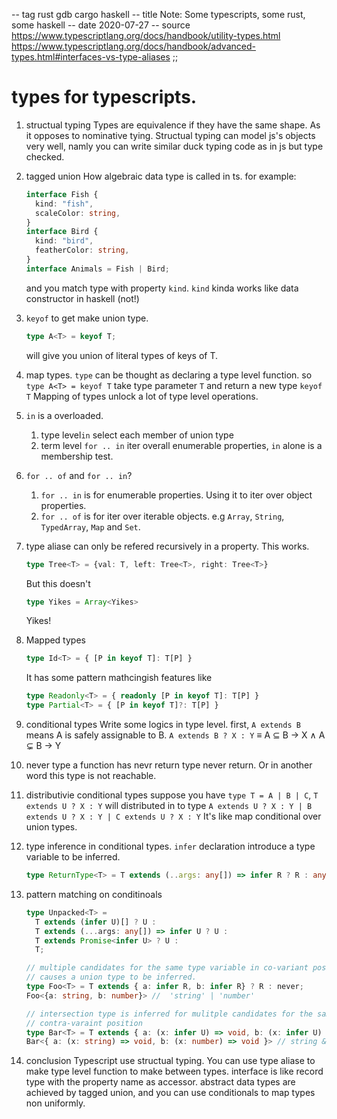 -- tag rust gdb cargo haskell
-- title Note: Some typescripts, some rust, some haskell
-- date 2020-07-27
-- source https://www.typescriptlang.org/docs/handbook/utility-types.html
          https://www.typescriptlang.org/docs/handbook/advanced-types.html#interfaces-vs-type-aliases
;;
# types for typescripts.
1. structual typing
    Types are equivalence if they have the same shape. As it opposes to nominative tying.
    Structual typing can model js's objects very well, namly you can write similar
    duck typing code as in js but type checked.

2. tagged union
    How algebraic data type is called in ts.
    for example:
    ```typescript
    interface Fish {
      kind: "fish",
      scaleColor: string,
    }
    interface Bird {
      kind: "bird",
      featherColor: string,
    }
    interface Animals = Fish | Bird;
    ```
    and you match type with property `kind`. `kind` kinda works like data constructor in haskell (not!)

3. `keyof` to get make union type.
    ```typescript
    type A<T> = keyof T;
    ```
    will give you union of literal types of keys of T.

4. map types.
    `type` can be thought as declaring a type level function.  so `type A<T> = keyof T` take type parameter `T`
    and return  a new type `keyof T`
    Mapping of types unlock a lot of type level operations.

5. `in` is a overloaded.
    1. type level`in` select each member of union type
    2. term level `for .. in` iter overall enumerable properties, `in` alone is a membership test.

6. `for .. of` and `for .. in`?
    1. `for .. in` is for enumerable properties. Using it to iter over object properties.
    2. `for .. of` is for iter over iterable objects. e.g `Array`, `String`, `TypedArray`, `Map` and `Set`.

7. type aliase can only be refered recursively in a property.
    This works.
    ```typescript
    type Tree<T> = {val: T, left: Tree<T>, right: Tree<T>}
    ```
    But this doesn't
    ```typescript
    type Yikes = Array<Yikes>
    ```
    Yikes!

8. Mapped types
    ```typescript
    type Id<T> = { [P in keyof T]: T[P] }
    ```
    It has some pattern mathcingish features like
    ```typescript
    type Readonly<T> = { readonly [P in keyof T]: T[P] }
    type Partial<T> = { [P in keyof T]?: T[P] }
    ```

9. conditional types
    Write some logics in type level.
    first, `A extends B` means A is safely assignable to B.
    `A extends B ? X : Y` ≡ A ⊆ B → X ∧ A ⊊ B → Y

10. never type
    a function has nevr return type never return. Or in another word this type is not
    reachable.

11. distributivie conditional types
    suppose you have `type T = A | B | C`,  `T extends U ? X : Y` will distributed in to type
    `A extends U ? X : Y | B extends U ? X : Y | C extends U ? X : Y`
    It's like map conditional over union types.

12. type inference in conditional types.
    `infer` declaration introduce a type variable to be inferred.
    ```typescript
    type ReturnType<T> = T extends (..args: any[]) => infer R ? R : any;
    ```

13. pattern matching on conditinoals
    ```typescript
    type Unpacked<T> =
      T extends (infer U)[] ? U :
      T extends (...args: any[]) => infer U ? U :
      T extends Promise<infer U> ? U :
      T;

    // multiple candidates for the same type variable in co-variant position
    // causes a union type to be inferred.
    type Foo<T> = T extends { a: infer R, b: infer R} ? R : never;
    Foo<{a: string, b: number}> //  'string' | 'number'

    // intersection type is inferred for mulitple candidates for the same variable in
    // contra-varaint position
    type Bar<T> = T extends { a: (x: infer U) => void, b: (x: infer U) => void} ? U never;
    Bar<{ a: (x: string) => void, b: (x: number) => void }> // string & number
    ```

14. conclusion
    Typescript use structual typing. You can use type aliase to make type level function to
    make between types. interface is like record type with the property name as accessor.
    abstract data types are achieved by tagged union, and you can use conditionals to map types
    non uniformly.
